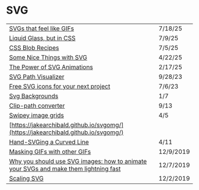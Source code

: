 # SVG

|                                                                                                                                                                                                                                       |           |
| ------------------------------------------------------------------------------------------------------------------------------------------------------------------------------------------------------------------------------------- | --------- |
| [SVGs that feel like GIFs](https://koaning.io/posts/svg-gifs/?ref=dailydev)                                                                                                                                                           | 7/18/25   |
| [Liquid Glass, but in CSS](https://atlaspuplabs.com/blog/liquid-glass-but-in-css?ref=dailydev)                                                                                                                                        | 7/9/25    |
| [CSS Blob Recipes](https://css-tricks.com/css-blob-recipes/?ref=dailydev)                                                                                                                                                             | 7/5/25    |
| [Some Nice Things with SVG](https://app.daily.dev/posts/some-nice-things-with-svg-wskwycmuw)                                                                                                                                          | 4/22/25   |
| [The Power of SVG Animations](https://app.daily.dev/posts/the-power-of-svg-animations-iphmnfr16)                                                                                                                                      | 2/17/25   |
| [SVG Path Visualizer](https://svg-path-visualizer.netlify.app/#M140%2020C73%2020%2020%2074%2020%20140c0%20135%20136%20170%20228%20303%2088-132%20229-173%20229-303%200-66-54-120-120-120-48%200-90%2028-109%2069-19-41-60-69-108-69z) | 9/28/23   |
| [Free SVG icons for your next project](https://gomakethings.com/free-svg-icons-for-your-next-project/)                                                                                                                                | 7/6/23    |
| [Svg Backgrounds](https://www.svgbackgrounds.com)                                                                                                                                                                                     | 1/7       |
| [Clip-path converter](https://yoksel.github.io/relative-clip-path/)                                                                                                                                                                   | 9/13      |
| [Swipey image grids](https://www.cassie.codes/posts/swipey-image-grids/)                                                                                                                                                              | 4/5       |
| [https://jakearchibald.github.io/svgomg/](https://jakearchibald.github.io/svgomg/)                                                                                                                                                    |           |
| [Hand-SVGing a Curved Line](https://www.youtube.com/watch?v=pKMLPHfLN7k)                                                                                                                                                              | 4/11      |
| [Masking GIFs with other GIFs](https://css-tricks.com/masking-gifs-with-other-gifs/)                                                                                                                                                  | 12/9/2019 |
| [Why you should use SVG images: how to animate your SVGs and make them lightning fast](https://www.freecodecamp.org/news/a-fresh-perspective-at-why-when-and-how-to-use-svg/)                                                         | 12/7/2019 |
| [Scaling SVG](https://wattenberger.com/guide/scaling-svg)                                                                                                                                                                             | 12/2/2019 |
